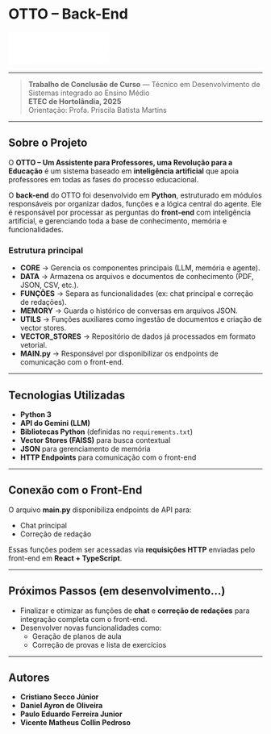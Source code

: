# OTTO – Back-End  
<img src="utils/LOGO OTTO BRANCA PNG.png" alt="Logo do Projeto" width="200px"/>

---

> **Trabalho de Conclusão de Curso** — Técnico em Desenvolvimento de Sistemas integrado ao Ensino Médio  
> **ETEC de Hortolândia, 2025**  
> Orientação: Profa. Priscila Batista Martins  

---

## Sobre o Projeto  

O **OTTO – Um Assistente para Professores, uma Revolução para a Educação** é um sistema baseado em **inteligência artificial** que apoia professores em todas as fases do processo educacional.  

O **back-end** do OTTO foi desenvolvido em **Python**, estruturado em módulos responsáveis por organizar dados, funções e a lógica central do agente. Ele é responsável por processar as perguntas do **front-end** com inteligência artificial, e gerenciando toda a base de conhecimento, memória e funcionalidades.  

### Estrutura principal  

- **CORE** → Gerencia os componentes principais (LLM, memória e agente).  
- **DATA** → Armazena os arquivos e documentos de conhecimento (PDF, JSON, CSV, etc.).  
- **FUNÇÕES** → Separa as funcionalidades (ex: chat principal e correção de redações).  
- **MEMORY** → Guarda o histórico de conversas em arquivos JSON.  
- **UTILS** → Funções auxiliares como ingestão de documentos e criação de vector stores.  
- **VECTOR_STORES** → Repositório de dados já processados em formato vetorial.  
- **MAIN.py** → Responsável por disponibilizar os endpoints de comunicação com o front-end.  

---

## Tecnologias Utilizadas  

- **Python 3**  
- **API do Gemini (LLM)**  
- **Bibliotecas Python** (definidas no `requirements.txt`)  
- **Vector Stores (FAISS)** para busca contextual  
- **JSON** para gerenciamento de memória  
- **HTTP Endpoints** para comunicação com o front-end  

---

## Conexão com o Front-End  

O arquivo **main.py** disponibiliza endpoints de API para:  
- Chat principal  
- Correção de redação  

Essas funções podem ser acessadas via **requisições HTTP** enviadas pelo front-end em **React + TypeScript**.  

---

## Próximos Passos (em desenvolvimento...)

- Finalizar e otimizar as funções de **chat** e **correção de redações** para integração completa com o front-end.  
- Desenvolver novas funcionalidades como:  
  - Geração de planos de aula  
  - Correção de provas e lista de exercícios 

---

## Autores  

- **Cristiano Secco Júnior**  
- **Daniel Ayron de Oliveira**  
- **Paulo Eduardo Ferreira Junior**  
- **Vicente Matheus Collin Pedroso**  
